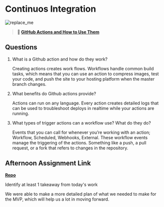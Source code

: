 # Continuos Integration

![replace_me](https://codeworks.blob.core.windows.net/public/assets/img/illustrations/placeholder.svg)

> **📖 [GitHub Actions and How to Use Them](https://codeworksacademy.com/fs-student-guide/resources/wk8-9/05-Github-Actions)**

## Questions

1. What is a Github action and how do they work?

    Creating actions creates work flows. Workflows handle common build tasks, which means that you can use an action to compress images, test your code, and push the site to your hosting platform when the master branch changes.

2. What benefits do Github actions provide?

    Actions can run on any language. Every action creates detailed logs that can be used to troubleshoot deploys in realtime while your actions are running.

3. What types of trigger actions can a workflow use? What do they do?
    
    Events that you can call for whenever you’re working with an action; Workflow, Scheduled, Webhooks, External. These workflow events manage the triggering of the actions. Something like a push, a pull request, or a fork that refers to changes in the repository.

## Afternoon Assignment Link

**[Repo](https://github.com/kyleem20//gameCloset)**

Identify at least 1 takeaway from today's work

We were able to make a more detailed plan of what we needed to make for the MVP, which will help us a lot in moving forward.